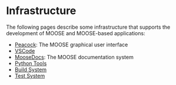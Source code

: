 # Infrastructure

The following pages describe some infrastructure that supports the development
of MOOSE and MOOSE-based applications:

- [Peacock](python/peacock.md): The MOOSE graphical user interface
- [VSCode](help/development/VSCode.md)
- [MooseDocs](MooseDocs/index.md): The MOOSE documentation system
- [Python Tools](python/index.md)
- [Build System](/build_system.md)
- [Test System](/test_system.md)
